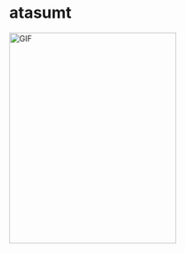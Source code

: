 # atasumt

<img align="left" alt="GIF" src="https://giphy.com/gifs/pokemon-pikachu-12r4pHjvAOv48o" width="300" height="380" />
